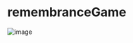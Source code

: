 # remembranceGame
![image](https://user-images.githubusercontent.com/101971172/179994408-d2fa2d33-b86a-45c2-9f7c-668ef1d17ee7.png)
